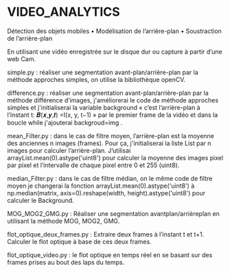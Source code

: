 # VIDEO_ANALYTICS
Détection des objets mobiles • Modélisation de l’arrière-plan • Soustraction de l’arrière-plan

En utilisant une vidéo enregistrée sur le disque dur ou capture à partir d’une web Cam.

simple.py : réaliser une segmentation avant-plan/arrière-plan par la méthode approches simples, on utilise la bibliothèque openCV.

difference.py : réaliser une segmentation avant-plan/arrière-plan par la méthode différence d’images, j'améliorerai le code de méthode approches simples et j'initialiserai la variable background « c’est l’arrière-plan à l’instant t: 𝑩(𝒙,𝒚,𝒕) =I(x, y, t−1) » par le premier frame de la vidéo et dans la boucle while j'ajouterai backgroud=img .

mean_Filter.py : dans le cas de filtre moyen, l’arrière-plan est la moyenne des anciennes n images (frames). Pour ça, j'initialiserai la liste List par n images pour calculer l’arrière-plan. J’utilisai arrayList.mean(0).astype('uint8') pour calculer la moyenne des images pixel par pixel et l’intervalle de chaque pixel entre 0 et 255 (uint8).

median_Filter.py : dans le cas de filtre médian, on le même code de filtre moyen je changerai la fonction arrayList.mean(0).astype('uint8') à np.median(matrix, axis=0).reshape(width, height).astype('uint8') pour calculer le Background.

MOG_MOG2_GMG.py : Réaliser une segmentation avantplan/arrièreplan en utilisant la méthode MOG, MOG2, GMG.

flot_optique_deux_frames.py : Extraire deux frames à l’instant t et t+1. Calculer le flot optique à base de ces deux frames.

flot_optique_video.py : le flot optique en temps réel en se basant sur des frames prises au bout des laps du temps.
